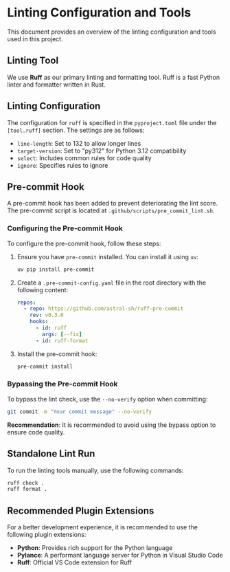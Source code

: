# Linting Configuration and Tools

This document provides an overview of the linting configuration and tools used in this project.

## Linting Tool

We use **Ruff** as our primary linting and formatting tool. Ruff is a fast Python linter and formatter written in Rust.

## Linting Configuration

The configuration for `ruff` is specified in the `pyproject.toml` file under the `[tool.ruff]` section. The settings are as follows:

- `line-length`: Set to 132 to allow longer lines
- `target-version`: Set to "py312" for Python 3.12 compatibility
- `select`: Includes common rules for code quality
- `ignore`: Specifies rules to ignore

## Pre-commit Hook

A pre-commit hook has been added to prevent deteriorating the lint score. The pre-commit script is located at `.github/scripts/pre_commit_lint.sh`.

### Configuring the Pre-commit Hook

To configure the pre-commit hook, follow these steps:

1. Ensure you have `pre-commit` installed. You can install it using `uv`:

   ```sh
   uv pip install pre-commit
   ```

2. Create a `.pre-commit-config.yaml` file in the root directory with the following content:

   ```yaml
   repos:
     - repo: https://github.com/astral-sh/ruff-pre-commit
       rev: v0.3.0
       hooks:
         - id: ruff
           args: [--fix]
         - id: ruff-format
   ```

3. Install the pre-commit hook:

   ```sh
   pre-commit install
   ```

### Bypassing the Pre-commit Hook

To bypass the lint check, use the `--no-verify` option when committing:

```sh
git commit -m "Your commit message" --no-verify
```

**Recommendation**: It is recommended to avoid using the bypass option to ensure code quality.

## Standalone Lint Run

To run the linting tools manually, use the following commands:

```sh
ruff check .
ruff format .
```

## Recommended Plugin Extensions

For a better development experience, it is recommended to use the following plugin extensions:

- **Python**: Provides rich support for the Python language
- **Pylance**: A performant language server for Python in Visual Studio Code
- **Ruff**: Official VS Code extension for Ruff
